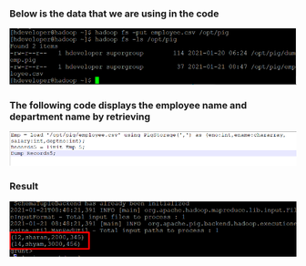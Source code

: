 ### Below is the data that we are using in the code
![Alt text](/screen_shots/Screenshot_Lab1.png?raw=true "Simple Code on Pig")

### The following code displays the employee name and department name by retrieving
![Alt text](/screen_shots/Screenshot_Lab2.png?raw=true "Simple Code on Pig")

### Result
![Alt text](/screen_shots/Screenshot_Lab3.png?raw=true "Simple Code on Pig")
